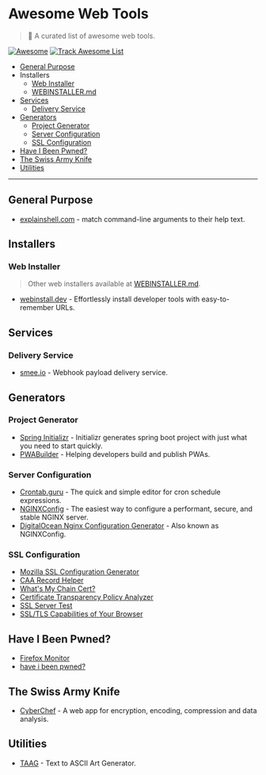 # Awesome Web Tools

> 🎉 A curated list of awesome web tools.

[![Awesome](https://raw.githubusercontent.com/sindresorhus/awesome/main/media/badge.svg)](https://github.com/sindresorhus/awesome) 
[![Track Awesome List](https://www.trackawesomelist.com/badge.svg)](https://www.trackawesomelist.com)

- [General Purpose](#general-purpose)
- Installers
  - [Web Installer](#web-installer)
  - [WEBINSTALLER.md](WEBINSTALLER.md)
- [Services](#services)
  - [Delivery Service](#delivery-service)
- [Generators](#generators)
  - [Project Generator](#project-generator)
  - [Server Configuration](#server-configuration)
  - [SSL Configuration](#ssl-configuration)
- [Have I Been Pwned?](#have-i-been-pwned)
- [The Swiss Army Knife](#the-swiss-army-knife)
- [Utilities](#utilities)

---

## General Purpose

- [explainshell.com](https://explainshell.com/) - match command-line arguments to their help text.

## Installers
### Web Installer

> Other web installers available at [WEBINSTALLER.md](WEBINSTALLER.md).

- [webinstall.dev](https://webinstall.dev/) - Effortlessly install developer tools with easy-to-remember URLs.

## Services

### Delivery Service

- [smee.io](https://smee.io/) - Webhook payload delivery service.

## Generators
### Project Generator

- [Spring Initializr](https://start.spring.io/) - Initializr generates spring boot project with just what you need to start quickly.
- [PWABuilder](https://www.pwabuilder.com/) - Helping developers build and publish PWAs.

### Server Configuration

- [Crontab.guru](https://crontab.guru/) - The quick and simple editor for cron schedule expressions.
- [NGINXConfig](https://nginxconfig.io/) - The easiest way to configure a performant, secure, and stable NGINX server.
- [DigitalOcean Nginx Configuration Generator](https://www.digitalocean.com/community/tools/nginx) - Also known as NGINXConfig.

### SSL Configuration

- [Mozilla SSL Configuration Generator](https://ssl-config.mozilla.org/)
- [CAA Record Helper](https://sslmate.com/caa/)
- [What's My Chain Cert?](https://whatsmychaincert.com/)
- [Certificate Transparency Policy Analyzer](https://sslmate.com/labs/ct_policy_analyzer/)
- [SSL Server Test](https://www.ssllabs.com/ssltest/index.html)
- [SSL/TLS Capabilities of Your Browser](https://clienttest.ssllabs.com:8443/ssltest/viewMyClient.html)

## Have I Been Pwned?

- [Firefox Monitor](https://monitor.firefox.com/)
- [have i been pwned?](https://haveibeenpwned.com/)

## The Swiss Army Knife

- [CyberChef](https://gchq.github.io/CyberChef) - A web app for encryption, encoding, compression and data analysis.

## Utilities

- [TAAG](http://patorjk.com/software/taag) - Text to ASCII Art Generator.
